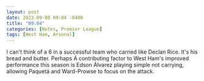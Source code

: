```yaml
---
layout: post
date: 2023-09-08 09:04 -0400
title: "09:04"
categories: [Notes, Premier League]
tags: [West Ham, Arsenal]
---
```


I can't think of a 6 in a successful team who carried like Declan Rice. It's his bread and butter. Perhaps Á contributing factor to West Ham's improved performance this season is Edson Álvarez playing simple not carrying, allowing Paquetá and Ward-Prowse to focus on the attack.



